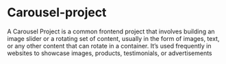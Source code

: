 # Carousel-project
A Carousel Project is a common frontend project that involves building an image slider or a rotating set of content, usually in the form of images, text, or any other content that can rotate in a container. It’s used frequently in websites to showcase images, products, testimonials, or advertisements
